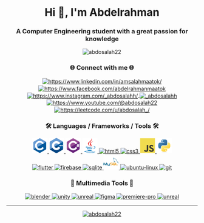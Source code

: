 <h1 align="center">Hi 👋, I'm Abdelrahman</h1>
<h3 align="center">A Computer Engineering student with a great passion for knowledge</h3>

<p align="center"> <img src="https://komarev.com/ghpvc/?username=abdosalah22&label=Profile%20Views&color=055be6&style=flat" alt="abdosalah22" /> </p>

<!--
- 📫 How to reach me **bsmattok@gmail.com**

- ⚡ Fun fact **I love Astronomy**
-->

<h3 align="center">🌐 Connect with me 🌐</h3>
<p align="center">
  <a href="https://www.linkedin.com/in/amsalahmaatok/" target="blank">
    <img align="center" src="https://raw.githubusercontent.com/rahuldkjain/github-profile-readme-generator/master/src/images/icons/Social/linked-in-alt.svg" alt="https://www.linkedin.com/in/amsalahmaatok/" height="30" width="40" />
  </a>
  
  <a href="https://www.facebook.com/abdelrahmanmaatok" target="blank">
    <img align="center" src="https://raw.githubusercontent.com/rahuldkjain/github-profile-readme-generator/master/src/images/icons/Social/facebook.svg" alt="https://www.facebook.com/abdelrahmanmaatok" height="30" width="40" />
  </a>
  
  <a href="https://www.instagram.com/_abdosalahh/" target="blank">
    <img align="center" src="https://raw.githubusercontent.com/rahuldkjain/github-profile-readme-generator/master/src/images/icons/Social/instagram.svg" alt="https://www.instagram.com/_abdosalahh/" height="30" width="40" />
  </a>

  <a href="https://x.com/_abdosalahh" target="blank">
    <img align="center" src="https://img.icons8.com/?size=100&id=YfCbGWCWcuar&format=png&color=000000" alt="_abdosalahh" height="40" width="40" />
  </a>
  
  <a href="https://www.youtube.com/@abdosalah22" target="blank">
    <img align="center" src="https://raw.githubusercontent.com/rahuldkjain/github-profile-readme-generator/master/src/images/icons/Social/youtube.svg" alt="https://www.youtube.com/@abdosalah22" height="30" width="40" />
  </a>
  
  <a href="https://leetcode.com/u/abdosalah_/" target="blank">
    <img align="center" src="https://raw.githubusercontent.com/rahuldkjain/github-profile-readme-generator/master/src/images/icons/Social/leet-code.svg" alt="https://leetcode.com/u/abdosalah_/" height="30" width="40" />
  </a>
  
</p>


<h3 align="center">🛠️ Languages / Frameworks / Tools 🛠️</h3>
<p align="center">
  <a href="https://www.cprogramming.com/" target="_blank" rel="noreferrer">
    <img src="https://raw.githubusercontent.com/devicons/devicon/master/icons/c/c-original.svg" alt="c" width="40" height="40" />
  </a>

  <a href="https://www.w3schools.com/cpp/" target="_blank" rel="noreferrer">
    <img src="https://raw.githubusercontent.com/devicons/devicon/master/icons/cplusplus/cplusplus-original.svg" alt="cplusplus" width="40" height="40" />
  </a>
  
  <a href="https://www.w3schools.com/cs/" target="_blank" rel="noreferrer">
    <img src="https://raw.githubusercontent.com/devicons/devicon/master/icons/csharp/csharp-original.svg" alt="csharp" width="40" height="40" />
  </a>

  <a href="https://www.java.com" target="_blank" rel="noreferrer">
    <img src="https://raw.githubusercontent.com/devicons/devicon/master/icons/java/java-original.svg" alt="java" width="40" height="40" />
  </a>

  <a href="https://www.w3.org/html/" target="_blank" rel="noreferrer">
    <img src="https://www.vectorlogo.zone/logos/w3_html5/w3_html5-icon.svg" alt="html5" width="40" height="40" />
  </a>
  
  <a href="https://www.w3schools.com/css/" target="_blank" rel="noreferrer">
    <img src="https://www.vectorlogo.zone/logos/w3_css/w3_css-icon~old.svg" alt="css3" width="40" height="40" />
  </a>
  
  <a href="https://developer.mozilla.org/en-US/docs/Web/JavaScript" target="_blank" rel="noreferrer">
    <img src="https://raw.githubusercontent.com/devicons/devicon/master/icons/javascript/javascript-original.svg" alt="javascript" width="40" height="40" />
  </a>

  <a href="https://www.python.org" target="_blank" rel="noreferrer">
    <img src="https://raw.githubusercontent.com/devicons/devicon/master/icons/python/python-original.svg" alt="python" width="40" height="40" />
  </a>

  <br>

  <a href="https://flutter.dev" target="_blank" rel="noreferrer">
    <img src="https://www.vectorlogo.zone/logos/flutterio/flutterio-icon.svg" alt="flutter" width="40" height="40" />
  </a>
  
  <a href="https://firebase.google.com/" target="_blank" rel="noreferrer">
    <img src="https://www.vectorlogo.zone/logos/firebase/firebase-icon.svg" alt="firebase" width="40" height="40" />
  </a>

  <a href="https://www.sqlite.org/" target="_blank" rel="noreferrer">
    <img src="https://www.vectorlogo.zone/logos/sqlite/sqlite-icon.svg" alt="sqlite" width="40" height="40" />
  </a>
  
  <a href="https://www.mysql.com/" target="_blank" rel="noreferrer">
    <img src="https://raw.githubusercontent.com/devicons/devicon/master/icons/mysql/mysql-original-wordmark.svg" alt="mysql" width="40" height="40" />
  </a>

  <a href="https://ubuntu.com/" target="_blank" rel="noreferrer">
    <img src="https://img.icons8.com/?size=100&id=63208&format=png&color=000000" alt="ubuntu-linux" width="40" height="40" />
  </a>
  
  <a href="https://git-scm.com/" target="_blank" rel="noreferrer">
    <img src="https://www.vectorlogo.zone/logos/git-scm/git-scm-icon.svg" alt="git" width="40" height="40" />
  </a>
</p>


<h3 align="center">🎲 Multimedia Tools 🎲</h3>
<p align="center">
  <a href="https://www.blender.org/" target="_blank" rel="noreferrer">
    <img src="https://img.icons8.com/?size=100&id=65231&format=png&color=000000" alt="blender" width="40" height="40" />
  </a>
  
  <a href="https://unity.com/" target="_blank" rel="noreferrer">
    <img src="https://www.vectorlogo.zone/logos/unity3d/unity3d-icon.svg" alt="unity" width="40" height="40" />
  </a>
  
  <a href="https://unrealengine.com/" target="_blank" rel="noreferrer">
    <img src="https://img.icons8.com/?size=100&id=69503&format=png&color=000000" alt="unreal" width="40" height="40" />
  </a>

  <a href="https://www.figma.com/" target="_blank" rel="noreferrer">
    <img src="https://www.vectorlogo.zone/logos/figma/figma-icon.svg" alt="figma" width="40" height="40" />
  </a>

  <a href="https://www.adobe.com/products/premiere.html" target="_blank" rel="noreferrer">
    <img src="https://img.icons8.com/?size=100&id=e57Y1CnsOasB&format=png&color=000000" alt="premiere-pro" width="40" height="40" />
  </a>
  
  <a href="https://www.blackmagicdesign.com/products/davinciresolve" target="_blank" rel="noreferrer">
    <img src="https://img.icons8.com/?size=100&id=40604&format=png&color=000000" alt="unreal" width="40" height="40" />
  </a>
</p>

<hr>

<p align="center"> <a href="https://github.com/ryo-ma/github-profile-trophy"><img src="https://github-profile-trophy.vercel.app/?username=abdosalah22" alt="abdosalah22" /></a> </p>
